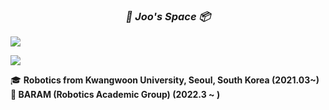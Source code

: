
<div>

<h3 align="center"><i>🐹 Joo's Space 📦</i></h3>
<img src="https://capsule-render.vercel.app/api?type=rect&color=0:fff15f,50:ff9aed,100:7dfbff&height=8&" />

<img src="https://capsule-render.vercel.app/api?type=transparent&color=auto&height=10" /> <!--빈칸-->

<div>
  🎓 <b>Robotics from Kwangwoon University, Seoul, South Korea<b> (2021.03~) <br>
  🪪 <b>BARAM</b> (Robotics Academic Group) (2022.3 ~ )
</div>


</div>
